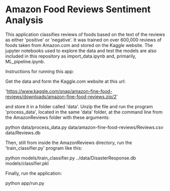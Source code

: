 # Amazon Food Reviews Sentiment Analysis

This application classifies reviews of foods based on the text of the reviews as either 'positive' or 'negative'. It was trained on over 600,000 reviews of foods taken from Amazon.com and stored on the Kaggle website. The jupyter notebooks used to explore the data and test the models are also included in this repository as import_data.ipynb and, primarily, ML_pipeline.ipynb. 

Instructions for running this app:

Get the data and form the Kaggle.com website at this url:

'https://www.kaggle.com/snap/amazon-fine-food-reviews/downloads/amazon-fine-food-reviews.zip/2'

and store it in a folder called 'data'. Unzip the file and run the program 'process_data', located in the same 'data' folder, at the command line from the AmazonReviews folder with these arguments:


python data/process_data.py data/amazon-fine-food-reviews/Reviews.csv data/Reviews.db

Then, still from inside the AmazonReviews directory, run the 'train_classifier.py' program like this: 

python models/train_classifier.py ../data/DisasterResponse.db models/classifier.pkl 

Finally, run the application:

python app/run.py


